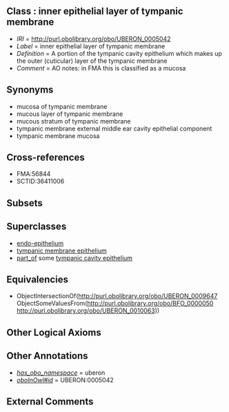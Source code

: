 
## Class : inner epithelial layer of tympanic membrane

 * *IRI* = http://purl.obolibrary.org/obo/UBERON_0005042
 * *Label* = inner epithelial layer of tympanic membrane
 * *Definition* = A portion of the tympanic cavity epithelium which makes up the outer (cuticular) layer of the tympanic membrane
 * *Comment* = AO notes: in FMA this is classified as a mucosa

## Synonyms

 * mucosa of tympanic membrane
 * mucous layer of tympanic membrane
 * mucous stratum of tympanic membrane
 * tympanic membrane external middle ear cavity epithelial component
 * tympanic membrane mucosa

## Cross-references

 * FMA:56844
 * SCTID:36411006

## Subsets


## Superclasses

 * [endo-epithelium](../../UBERON/11/UBERON_0005911.md)
 * [tympanic membrane epithelium](../../UBERON/47/UBERON_0009647.md)
 * [part_of](../../BFO/50/BFO_0000050.md) some [tympanic cavity epithelium](../../UBERON/63/UBERON_0010063.md)

## Equivalencies

 * ObjectIntersectionOf(<http://purl.obolibrary.org/obo/UBERON_0009647> ObjectSomeValuesFrom(<http://purl.obolibrary.org/obo/BFO_0000050> <http://purl.obolibrary.org/obo/UBERON_0010063>))

## Other Logical Axioms


## Other Annotations

 * *[has_obo_namespace](../../ce/oboInOwl#hasOBONamespace.md)* = uberon
 * *[oboInOwl#id](../../id/oboInOwl#id.md)* = UBERON:0005042

## External Comments

